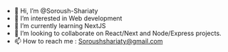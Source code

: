 - 👋 Hi, I’m @Soroush-Shariaty
- 👀 I’m interested in Web development
- 🌱 I’m currently learning NextJS
- 💞️ I’m looking to collaborate on React/Next and Node/Express projects.
- 📫 How to reach me :
Soroushshariaty@gmail.com
<!---
Soroush-Shariaty/Soroush-Shariaty is a ✨ special ✨ repository because its `README.md` (this file) appears on your GitHub profile.
You can click the Preview link to take a look at your changes.
--->
